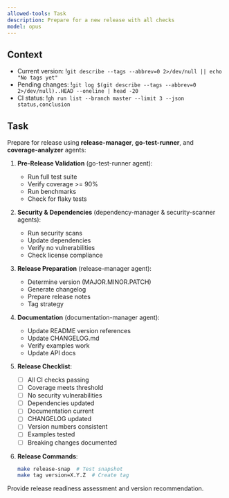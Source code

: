 ```yaml
---
allowed-tools: Task
description: Prepare for a new release with all checks
model: opus
---
```


## Context
- Current version: !`git describe --tags --abbrev=0 2>/dev/null || echo "No tags yet"`
- Pending changes: !`git log $(git describe --tags --abbrev=0 2>/dev/null)..HEAD --oneline | head -20`
- CI status: !`gh run list --branch master --limit 3 --json status,conclusion`

## Task

Prepare for release using **release-manager**, **go-test-runner**, and **coverage-analyzer** agents:

1. **Pre-Release Validation** (go-test-runner agent):
   - Run full test suite
   - Verify coverage >= 90%
   - Run benchmarks
   - Check for flaky tests

2. **Security & Dependencies** (dependency-manager & security-scanner agents):
   - Run security scans
   - Update dependencies
   - Verify no vulnerabilities
   - Check license compliance

3. **Release Preparation** (release-manager agent):
   - Determine version (MAJOR.MINOR.PATCH)
   - Generate changelog
   - Prepare release notes
   - Tag strategy

4. **Documentation** (documentation-manager agent):
   - Update README version references
   - Update CHANGELOG.md
   - Verify examples work
   - Update API docs

5. **Release Checklist**:
   - [ ] All CI checks passing
   - [ ] Coverage meets threshold
   - [ ] No security vulnerabilities
   - [ ] Dependencies updated
   - [ ] Documentation current
   - [ ] CHANGELOG updated
   - [ ] Version numbers consistent
   - [ ] Examples tested
   - [ ] Breaking changes documented

6. **Release Commands**:
   ```bash
   make release-snap  # Test snapshot
   make tag version=X.Y.Z  # Create tag
   ```

Provide release readiness assessment and version recommendation.
